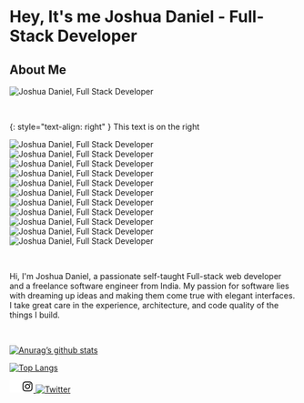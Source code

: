 # Hey, It's me Joshua Daniel - Full-Stack Developer

## About Me

![Joshua Daniel, Full Stack Developer](https://github.com/joshuadaniel-8090/joshuadaniel-8090/issues/1#issue-2168202452)

<br>

<p align="center">

{: style="text-align: right" }
This text is on the right

![Joshua Daniel, Full Stack Developer](https://img.shields.io/badge/typescript-%23007ACC.svg?style=for-the-badge&logo=typescript&logoColor=white)
![Joshua Daniel, Full Stack Developer](https://img.shields.io/badge/c-%2300599C.svg?style=for-the-badge&logo=c&logoColor=white)
![Joshua Daniel, Full Stack Developer](https://img.shields.io/badge/javascript-%23323330.svg?style=for-the-badge&logo=javascript&logoColor=%23F7DF1E)
![Joshua Daniel, Full Stack Developer](https://img.shields.io/badge/mysql-%2300f.svg?style=for-the-badge&logo=mysql&logoColor=white)
![Joshua Daniel, Full Stack Developer](https://img.shields.io/badge/figma-%23F24E1E.svg?style=for-the-badge&logo=figma&logoColor=white)
![Joshua Daniel, Full Stack Developer](https://img.shields.io/badge/FastAPI-005571?style=for-the-badge&logo=fastapi)
![Joshua Daniel, Full Stack Developer](https://img.shields.io/badge/node.js-6DA55F?style=for-the-badge&logo=node.js&logoColor=white)
![Joshua Daniel, Full Stack Developer](https://img.shields.io/badge/tailwindcss-%2338B2AC.svg?style=for-the-badge&logo=tailwind-css&logoColor=white)
![Joshua Daniel, Full Stack Developer](https://img.shields.io/badge/vite-%23646CFF.svg?style=for-the-badge&logo=vite&logoColor=white)
![Joshua Daniel, Full Stack Developer](https://img.shields.io/badge/python-3670A0?style=for-the-badge&logo=python&logoColor=ffdd54)
![Joshua Daniel, Full Stack Developer](https://img.shields.io/badge/python-3670A0?style=for-the-badge&logo=python&logoColor=ffdd54)

</p>

<br>

Hi, I'm Joshua Daniel, a passionate self-taught Full-stack web developer and a freelance software engineer from India. My passion for software lies with dreaming up ideas and making them come true with elegant interfaces. I take great care in the experience, architecture, and code quality of the things I build.

<br>

[![Anurag’s github stats](https://github-readme-stats.vercel.app/api?username=joshuadaniel-8090&show_icons=true&theme=tokyonight&hide_rank=true)](https://github.com/joshuadaniel-8090)

[![Top Langs](https://github-readme-stats.vercel.app/api/top-langs/?username=joshuadaniel-8090&layout=compact)](https://github.com/joshuadaniel-8090)

<span>

<a href ="https://www.linkedin.com/in/joshua-daniel-in/">
    <img align = "left" padding="10px" src = "pngegg (1).png"  alt="logo" width = "21px">
</a>

<a href ="https://www.instagram.com/joshua___daniel">
    <img padding="10px" src = "insta logo.jpg"  alt="logo" width = "21px">
</a>

<a href="https://twitter.com/intent/follow screen_name=joshua___danieI">
    <img src="https://img.shields.io/twitter/follow/Joshua Daniel?style=social&logo=" alt="Twitter">
</a>

</span>
